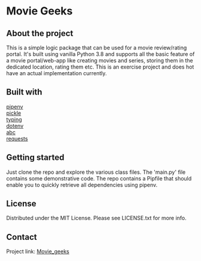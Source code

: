 # Movie Geeks

## About the project
This is a simple logic package that can be used for a movie review/rating portal. It's built using vanilla Python 3.8 and supports all the basic feature of a movie portal/web-app like creating movies and series, storing them in the dedicated location, rating them etc. This is an exercise project and does hot have an actual implementation currently. 

## Built with
<a href='https://pypi.org/project/pipenv/'>pipenv</a></br>
<a href='https://docs.python.org/3/library/pickle.html'>pickle</a></br>
<a href='https://docs.python.org/3/library/typing.html'>typing</a></br>
<a href='https://pypi.org/project/python-dotenv/'>dotenv</a></br>
<a href='https://docs.python.org/3/library/abc.html'>abc</a></br>
<a href='https://docs.python-requests.org/en/latest/'>requests</a>

## Getting started 
Just clone the repo and explore the various class files. The 'main.py' file contains some demonstrative code. The repo contains a Pipfile that should enable you to quickly retrieve all dependencies using pipenv.

## License
Distributed under the MIT License. Please see LICENSE.txt for more info.

## Contact
Project link: <a href='https://github.com/maciejKusy/movie_geeks'>Movie_geeks</a>
